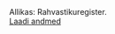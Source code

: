 <div><span class="imgsource-source">Allikas:</span> Rahvastikuregister.</div>
<div><a class="data-btn" href="data/0_fig2_data.csv"><i class="fa fa-download" aria-hidden="true"></i></i>Laadi andmed</a></div>
